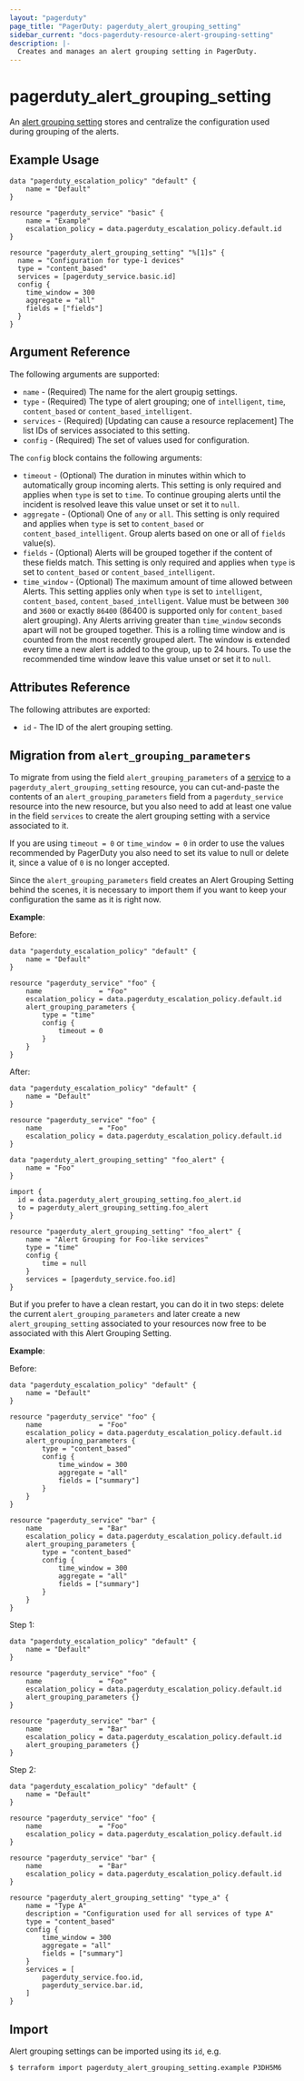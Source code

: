 ```yaml
---
layout: "pagerduty"
page_title: "PagerDuty: pagerduty_alert_grouping_setting"
sidebar_current: "docs-pagerduty-resource-alert-grouping-setting"
description: |-
  Creates and manages an alert grouping setting in PagerDuty.
---
```


# pagerduty\_alert\_grouping\_setting

An [alert grouping setting](https://developer.pagerduty.com/api-reference/create-an-alert-grouping-setting)
stores and centralize the configuration used during grouping of the alerts.

## Example Usage

```hcl
data "pagerduty_escalation_policy" "default" {
	name = "Default"
}

resource "pagerduty_service" "basic" {
	name = "Example"
	escalation_policy = data.pagerduty_escalation_policy.default.id
}

resource "pagerduty_alert_grouping_setting" "%[1]s" {
  name = "Configuration for type-1 devices"
  type = "content_based"
  services = [pagerduty_service.basic.id]
  config {
    time_window = 300
    aggregate = "all"
    fields = ["fields"]
  }
}
```

## Argument Reference

The following arguments are supported:

* `name` - (Required) The name for the alert groupig settings.
* `type` - (Required) The type of alert grouping; one of `intelligent`, `time`, `content_based` or  `content_based_intelligent`.
* `services` - (Required)  [Updating can cause a resource replacement] The list IDs of services associated to this setting.
* `config` - (Required) The set of values used for configuration.

The `config` block contains the following arguments:

* `timeout` - (Optional) The duration in minutes within which to automatically group incoming alerts. This setting is only required and applies when `type` is set to `time`. To continue grouping alerts until the incident is resolved leave this value unset or set it to `null`.
* `aggregate` - (Optional) One of `any` or `all`. This setting is only required and applies when `type` is set to `content_based` or `content_based_intelligent`. Group alerts based on one or all of `fields` value(s).
* `fields` - (Optional) Alerts will be grouped together if the content of these fields match. This setting is only required and applies when `type` is set to `content_based` or `content_based_intelligent`.
* `time_window` - (Optional) The maximum amount of time allowed between Alerts. This setting applies only when `type` is set to `intelligent`, `content_based`, `content_based_intelligent`. Value must be between `300` and `3600` or exactly `86400` (86400 is supported only for `content_based` alert grouping). Any Alerts arriving greater than `time_window` seconds apart will not be grouped together. This is a rolling time window and is counted from the most recently grouped alert. The window is extended every time a new alert is added to the group, up to 24 hours. To use the recommended time window leave this value unset or set it to `null`.

## Attributes Reference

The following attributes are exported:

  * `id` - The ID of the alert grouping setting.

## Migration from `alert_grouping_parameters`

To migrate from using the field `alert_grouping_parameters` of a
[service](https://registry.terraform.io/providers/PagerDuty/pagerduty/latest/docs/resources/service)
to a `pagerduty_alert_grouping_setting` resource, you can cut-and-paste the
contents of an `alert_grouping_parameters` field from a `pagerduty_service`
resource into the new resource, but you also need to add at least one value in
the field `services` to create the alert grouping setting with a service
associated to it.

If you are using `timeout = 0` or `time_window = 0` in order to use the values
recommended by PagerDuty you also need to set its value to null or delete it,
since a value of `0` is no longer accepted.

Since the `alert_grouping_parameters` field creates an Alert Grouping Setting
behind the scenes, it is necessary to import them if you want to keep your
configuration the same as it is right now.

**Example**:

Before:
```
data "pagerduty_escalation_policy" "default" {
    name = "Default"
}

resource "pagerduty_service" "foo" {
    name              = "Foo"
    escalation_policy = data.pagerduty_escalation_policy.default.id
    alert_grouping_parameters {
        type = "time"
        config {
            timeout = 0
        }
    }
}
```

After:
```
data "pagerduty_escalation_policy" "default" {
    name = "Default"
}

resource "pagerduty_service" "foo" {
    name              = "Foo"
    escalation_policy = data.pagerduty_escalation_policy.default.id
}

data "pagerduty_alert_grouping_setting" "foo_alert" {
    name = "Foo"
}

import {
  id = data.pagerduty_alert_grouping_setting.foo_alert.id
  to = pagerduty_alert_grouping_setting.foo_alert
}

resource "pagerduty_alert_grouping_setting" "foo_alert" {
    name = "Alert Grouping for Foo-like services"
    type = "time"
    config {
        time = null
    }
    services = [pagerduty_service.foo.id]
}
```

But if you prefer to have a clean restart, you can do it in two steps: delete
the current `alert_grouping_parameters` and later create a new
`alert_grouping_setting` associated to your resources now free to be associated
with this Alert Grouping Setting.

**Example**:

Before:
```
data "pagerduty_escalation_policy" "default" {
    name = "Default"
}

resource "pagerduty_service" "foo" {
    name              = "Foo"
    escalation_policy = data.pagerduty_escalation_policy.default.id
    alert_grouping_parameters {
        type = "content_based"
        config {
            time_window = 300
            aggregate = "all"
            fields = ["summary"]
        }
    }
}

resource "pagerduty_service" "bar" {
    name              = "Bar"
    escalation_policy = data.pagerduty_escalation_policy.default.id
    alert_grouping_parameters {
        type = "content_based"
        config {
            time_window = 300
            aggregate = "all"
            fields = ["summary"]
        }
    }
}
```

Step 1:
```
data "pagerduty_escalation_policy" "default" {
    name = "Default"
}

resource "pagerduty_service" "foo" {
    name              = "Foo"
    escalation_policy = data.pagerduty_escalation_policy.default.id
    alert_grouping_parameters {}
}

resource "pagerduty_service" "bar" {
    name              = "Bar"
    escalation_policy = data.pagerduty_escalation_policy.default.id
    alert_grouping_parameters {}
}
```

Step 2:
```
data "pagerduty_escalation_policy" "default" {
    name = "Default"
}

resource "pagerduty_service" "foo" {
    name              = "Foo"
    escalation_policy = data.pagerduty_escalation_policy.default.id
}

resource "pagerduty_service" "bar" {
    name              = "Bar"
    escalation_policy = data.pagerduty_escalation_policy.default.id
}

resource "pagerduty_alert_grouping_setting" "type_a" {
    name = "Type A"
    description = "Configuration used for all services of type A"
    type = "content_based"
    config {
        time_window = 300
        aggregate = "all"
        fields = ["summary"]
    }
    services = [
        pagerduty_service.foo.id,
        pagerduty_service.bar.id,
    ]
}
```

## Import

Alert grouping settings can be imported using its `id`, e.g.

```
$ terraform import pagerduty_alert_grouping_setting.example P3DH5M6
```

